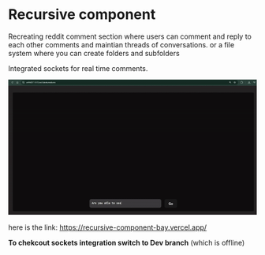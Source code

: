 # Recursive component

Recreating reddit comment section where users can comment and reply to each other comments and maintian threads of conversations. 
or a file system where you can create folders and subfolders 

Integrated sockets for real time comments.

![screen recording of the live application](/screenrecording.gif)


here is the link: https://recursive-component-bay.vercel.app/

**To chekcout sockets integration switch to Dev branch** (which is offline)
